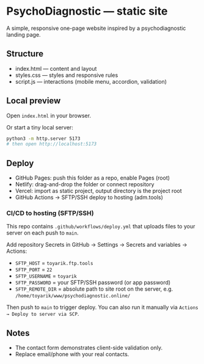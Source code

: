 # PsychoDiagnostic — static site

A simple, responsive one-page website inspired by a psychodiagnostic landing page.

## Structure

- index.html — content and layout
- styles.css — styles and responsive rules
- script.js — interactions (mobile menu, accordion, validation)

## Local preview

Open `index.html` in your browser.

Or start a tiny local server:

```bash
python3 -m http.server 5173
# then open http://localhost:5173
```

## Deploy

- GitHub Pages: push this folder as a repo, enable Pages (root)
- Netlify: drag-and-drop the folder or connect repository
- Vercel: import as static project, output directory is the project root
- GitHub Actions → SFTP/SSH deploy to hosting (adm.tools)

### CI/CD to hosting (SFTP/SSH)

This repo contains `.github/workflows/deploy.yml` that uploads files to your server on each push to `main`.

Add repository Secrets in GitHub → Settings → Secrets and variables → Actions:

- `SFTP_HOST` = `toyarik.ftp.tools`
- `SFTP_PORT` = `22`
- `SFTP_USERNAME` = `toyarik`
- `SFTP_PASSWORD` = your SFTP/SSH password (or app password)
- `SFTP_REMOTE_DIR` = absolute path to site root on the server, e.g. `/home/toyarik/www/psychodiagnostic.online/`

Then push to `main` to trigger deploy. You can also run it manually via `Actions → Deploy to server via SCP`.

## Notes

- The contact form demonstrates client-side validation only.
- Replace email/phone with your real contacts.
